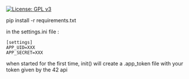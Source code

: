 [![License: GPL v3](https://img.shields.io/badge/License-GPL%20v3-blue.svg)](https://www.gnu.org/licenses/gpl-3.0)

pip install -r requirements.txt

in the settings.ini file :

```
[settings]
APP_UID=XXX
APP_SECRET=XXX
```

when started for the first time, init() will create a .app_token file with your token given by the 42 api
